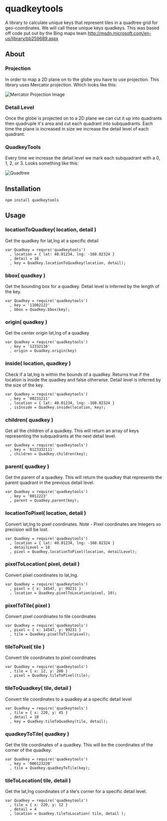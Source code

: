 # quadkeytools
A library to calculate unique keys that represent tiles in a quadtree grid for geo-coordinates.  We will call these unique keys quadkeys. This was based off code put out by the Bing maps team <http://msdn.microsoft.com/en-us/library/bb259689.aspx>

## About
### Projection
In order to map a 2D plane on to the globe you have to use projection.  This library uses Mercator projection.  Which looks like this:

![Mercator Projection Image](https://bytebucket.org/steele/quadkeytools/raw/c06bb33e9bdcfb925c84478116dd44694c24c59c/mercator.jpg "Mercator Projection") 

### Detail Level
Once the globe is projected on to a 2D plane we can cut it up into quadrants then quadruple it's area and cut each quadrant into subquadrants.  Each time the plane is increased in size we increase the detail level of each quadrant.  

### QuadkeyTools
Every time we increase the detail level we mark each subquadrant with a 0, 1, 2, or 3.  Looks something like this:

![Quadtree](https://bytebucket.org/steele/quadkeytools/raw/c06bb33e9bdcfb925c84478116dd44694c24c59c/tiles.jpg "Building The Quadtree")

## Installation
    npm install quadkeytools

## Usage
### locationToQuadkey( location, detail )
Get the quadkey for lat,lng at a specific detail

    var Quadkey = requre('quadkeytools')
      , location = { lat: 40.01234, lng: -160.02324 }
      , detail = 16
      , key = Quadkey.locationToQuadkey(location, detail);

### bbox( quadkey )
Get the bounding box for a quadkey.  Detail level is inferred by the length of the key.

    var Quadkey = require('quadkeytools')
      , key = '11002122'
      , bbox = Quadkey.bbox(key);

### origin( quadkey )
Get the center origin lat,lng of a quadkey

    var Quadkey = require('quadkeytools')
      , key = '12332110'
      , origin = Quadkey.origin(key)

### inside( location, quadkey )
Check if a lat,lng is within the bounds of a quadkey.  Returns true if the location is inside the quadkey and false otherwise.  Detail level is inferred by the size of the key.

    var Quadkey = require('quadkeytools')
      , key = '00231211'
      , location = { lat: 40.01234, lng: -160.02324 }
      , isInside = Quadkey.inside(location, key);

### children( quadkey )
Get all the children of a quadkey.  This will return an array of keys representing the subquadrants at the next detail level.

    var Quadkey = require('quadkeytools')
      , key = '0123332111'
      , children = Quadkey.children(key);

### parent( quadkey )
Get the parent of a quadkey.  This will return the quadkey that represents the parent quadrant in the previous detail level.

    var Quadkey = require('quadkeytools')
      , key = '0012223'
      , parent = Quadkey.parent(key);

### locationToPixel( location, detail )
Convert lat,lng to pixel coordinates.  Note - Pixel coordinates are Integers so precision will be lost.

    var Quadkey = require('quadkeytools')
      , location = { lat: 40.01234, lng: -160.02324 }
      , detailLevel = 10
      , pixel = Quadkey.locationToPixel(location, detailLevel);

### pixelToLocation( pixel, detail )
Convert pixel coordinates to lat,lng.  

    var Quadkey = require('quadkeytools')
      , pixel = { x: 14547, y: 99231 }
      , location = Quadkey.pixelToLocation(pixel, 10);

### pixelToTile( pixel )
Convert pixel coordinates to tile coordinates

    var Quadkey = require('quadkeytools')
      , pixel = { x: 14547, y: 99231 }
      , tile = Quadkey.pixelToTile(pixel);

### tileToPixel( tile )
Convert tile coordinates to pixel coordinates

    var Quadkey = require('quadkeytools')
      , tile = { x: 12, y: 200 }
      , pixel = Quadkey.tileToPixel(tile);

### tileToQuadkey( tile, detail )
Convert tile coordinates to a quadkey at a specific detail level

    var Quadkey = require('quadkeytools')
      , tile = { x: 220, y: 45 }
      , detail = 10
      , key = Quadkey.tileToQuadkey(tile, detail);

### quadkeyToTile( quadkey )
Get the tile coordinates of a quadkey. This will be the coordinates of the corner of the quadkey.

    var Quadkey = require('quadkeytools')
      , key = '000123220'
      , tile = Quadkey.quadkeyToTile(key);

### tileToLocation( tile, detail )
Get the lat,lng coordinates of a tile's corner for a specific detail level.

    var Quadkey = require('quadkeytools')
      , tile = { x: 220, y: 12 }
      , detail = 4
      , location = Quadkey.tileToLocation( tile, detail );
